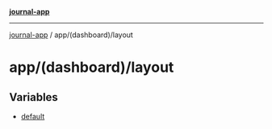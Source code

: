 [**journal-app**](../../../README.md)

***

[journal-app](../../../modules.md) / app/(dashboard)/layout

# app/(dashboard)/layout

## Variables

- [default](variables/default.md)
